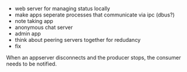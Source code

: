 + web server for managing status locally
+ make apps seperate processes that communicate via ipc (dbus?)
+ note taking app
+ anonymous chat server
+ admin app
+ think about peering servers together for redudancy
+ fix

When an appserver disconnects and the producer stops, the consumer needs to be
notified.
